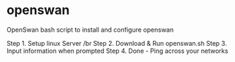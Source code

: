 # openswan
OpenSwan bash script to install and configure openswan

Step 1. Setup linux Server /br
Step 2. Download & Run openswan.sh
Step 3. Input information when prompted
Step 4. Done - Ping across your networks
